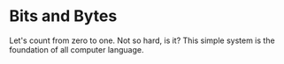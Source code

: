 # Bits and Bytes

Let's count from zero to one. Not so hard, is it? This simple system is the foundation of all computer language.

